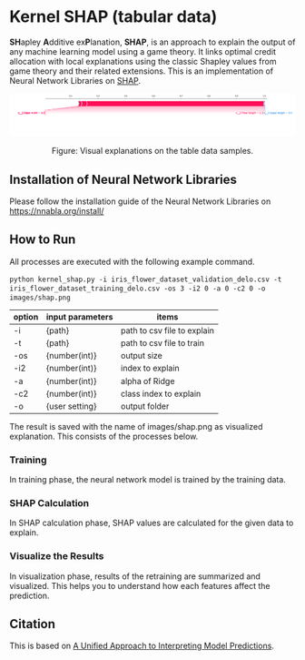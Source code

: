 # Kernel SHAP (tabular data)
**SH**apley **A**dditive ex**P**lanation, **SHAP**, is an approach to explain the output of any machine learning model using a game theory. It links optimal credit allocation with local explanations using the classic Shapley values from game theory and their related extensions. This is an implementation of Neural Network Libraries on [SHAP](https://proceedings.neurips.cc/paper/2017/hash/8a20a8621978632d76c43dfd28b67767-Abstract.html). 


<p align="center">
<img src='images/sample.png'>
</p>
<p align="center">
Figure: Visual explanations on the table data samples.
</p>


## Installation of Neural Network Libraries
Please follow the installation guide of the Neural Network Libraries on https://nnabla.org/install/


## How to Run
All processes are executed with the following example command.

```
python kernel_shap.py -i iris_flower_dataset_validation_delo.csv -t iris_flower_dataset_training_delo.csv -os 3 -i2 0 -a 0 -c2 0 -o images/shap.png

```

 | option | input parameters | items |
 |--------|------------------|-------|
 | -i  | {path}   | path to csv file to explain |
 | -t  | {path}   | path to csv file to train |
 | -os  |  {number(int)}  | output size |
 | -i2  |  {number(int)}  | index to explain  |
 | -a  |  {number(int)}  | alpha of Ridge  |
 | -c2  |  {number(int)}  | class index to explain  |
 | -o  | {user setting}   | output folder |

The result is saved with the name of images/shap.png as visualized explanation.
This consists of the processes below. 

### Training
In training phase, the neural network model is trained by the training data.

### SHAP Calculation
In SHAP calculation phase, SHAP values are calculated for the given data to explain.

### Visualize the Results
In visualization phase, results of the retraining are summarized and visualized.
This helps you to understand how each features affect the prediction.

 
## Citation
This is based on [A Unified Approach to Interpreting Model Predictions](https://proceedings.neurips.cc/paper/2017/hash/8a20a8621978632d76c43dfd28b67767-Abstract.html).
